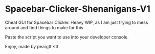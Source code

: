 # Spacebar-Clicker-Shenanigans-V1
Cheat GUI for Spacebar Clicker. Heavy WIP, as I am just trying to mess around and find things to make for this.

Paste the script you want to use into your developer console.

Enjoy, made by peargtt <3
